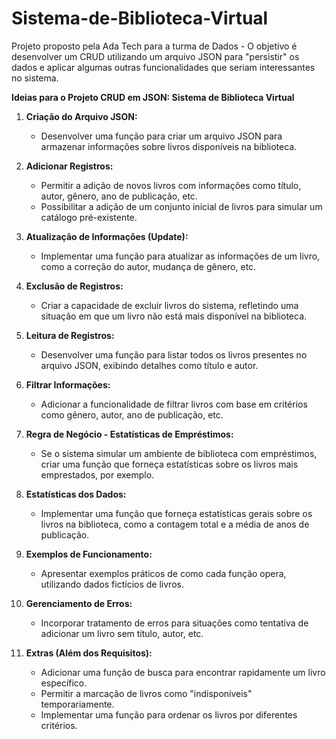 # Sistema-de-Biblioteca-Virtual
Projeto proposto pela Ada Tech para a turma de Dados -  O objetivo é desenvolver um CRUD utilizando um arquivo JSON para "persistir" os dados e aplicar algumas outras funcionalidades que seriam interessantes no sistema.

**Ideias para o Projeto CRUD em JSON: Sistema de Biblioteca Virtual**

1. **Criação do Arquivo JSON:**
   - Desenvolver uma função para criar um arquivo JSON para armazenar informações sobre livros disponíveis na biblioteca.

2. **Adicionar Registros:**
   - Permitir a adição de novos livros com informações como título, autor, gênero, ano de publicação, etc.
   - Possibilitar a adição de um conjunto inicial de livros para simular um catálogo pré-existente.

3. **Atualização de Informações (Update):**
   - Implementar uma função para atualizar as informações de um livro, como a correção do autor, mudança de gênero, etc.

4. **Exclusão de Registros:**
   - Criar a capacidade de excluir livros do sistema, refletindo uma situação em que um livro não está mais disponível na biblioteca.

5. **Leitura de Registros:**
   - Desenvolver uma função para listar todos os livros presentes no arquivo JSON, exibindo detalhes como título e autor.

6. **Filtrar Informações:**
   - Adicionar a funcionalidade de filtrar livros com base em critérios como gênero, autor, ano de publicação, etc.

7. **Regra de Negócio - Estatísticas de Empréstimos:**
   - Se o sistema simular um ambiente de biblioteca com empréstimos, criar uma função que forneça estatísticas sobre os livros mais emprestados, por exemplo.

8. **Estatísticas dos Dados:**
   - Implementar uma função que forneça estatísticas gerais sobre os livros na biblioteca, como a contagem total e a média de anos de publicação.

9. **Exemplos de Funcionamento:**
   - Apresentar exemplos práticos de como cada função opera, utilizando dados fictícios de livros.

10. **Gerenciamento de Erros:**
    - Incorporar tratamento de erros para situações como tentativa de adicionar um livro sem título, autor, etc.

11. **Extras (Além dos Requisitos):**
    - Adicionar uma função de busca para encontrar rapidamente um livro específico.
    - Permitir a marcação de livros como "indisponíveis" temporariamente.
    - Implementar uma função para ordenar os livros por diferentes critérios.

